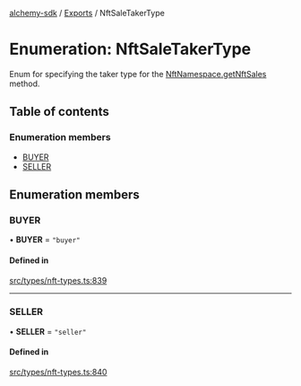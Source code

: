 [alchemy-sdk](../README.md) / [Exports](../modules.md) / NftSaleTakerType

# Enumeration: NftSaleTakerType

Enum for specifying the taker type for the [NftNamespace.getNftSales](../classes/NftNamespace.md#getnftsales)
method.

## Table of contents

### Enumeration members

- [BUYER](NftSaleTakerType.md#buyer)
- [SELLER](NftSaleTakerType.md#seller)

## Enumeration members

### BUYER

• **BUYER** = `"buyer"`

#### Defined in

[src/types/nft-types.ts:839](https://github.com/alchemyplatform/alchemy-sdk-js/blob/8c9409f/src/types/nft-types.ts#L839)

___

### SELLER

• **SELLER** = `"seller"`

#### Defined in

[src/types/nft-types.ts:840](https://github.com/alchemyplatform/alchemy-sdk-js/blob/8c9409f/src/types/nft-types.ts#L840)
